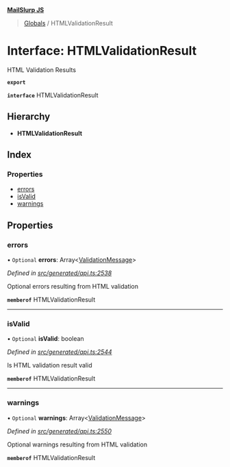 **[MailSlurp JS](../README.md)**

> [Globals](../README.md) / HTMLValidationResult

# Interface: HTMLValidationResult

HTML Validation Results

**`export`** 

**`interface`** HTMLValidationResult

## Hierarchy

* **HTMLValidationResult**

## Index

### Properties

* [errors](htmlvalidationresult.md#errors)
* [isValid](htmlvalidationresult.md#isvalid)
* [warnings](htmlvalidationresult.md#warnings)

## Properties

### errors

• `Optional` **errors**: Array\<[ValidationMessage](validationmessage.md)>

*Defined in [src/generated/api.ts:2538](https://github.com/mailslurp/mailslurp-client/blob/37bf78e/src/generated/api.ts#L2538)*

Optional errors resulting from HTML validation

**`memberof`** HTMLValidationResult

___

### isValid

• `Optional` **isValid**: boolean

*Defined in [src/generated/api.ts:2544](https://github.com/mailslurp/mailslurp-client/blob/37bf78e/src/generated/api.ts#L2544)*

Is HTML validation result valid

**`memberof`** HTMLValidationResult

___

### warnings

• `Optional` **warnings**: Array\<[ValidationMessage](validationmessage.md)>

*Defined in [src/generated/api.ts:2550](https://github.com/mailslurp/mailslurp-client/blob/37bf78e/src/generated/api.ts#L2550)*

Optional warnings resulting from HTML validation

**`memberof`** HTMLValidationResult
